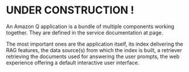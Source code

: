 # UNDER CONSTRUCTION !

An Amazon Q application is a bundle of multiple components working together. 
They are defined in the service documentation at page.

The most important ones are the application itself, its index delivering the RAG features, 
the data source(s) from which the index is built, a retriever retrieving the documents used 
for answering the user prompts, the web experience offering a default interactive user interface.